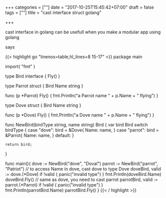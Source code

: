 +++
categories = [""]
date = "2017-10-25T15:45:42+07:00"
draft = false
tags = [""]
title = "cast interface struct golang"

+++

cast interface in golang can be usefull when you make a modular app using golang

says

{{< highlight go "linenos=table,hl_lines=8 15-17" >}}
package main

import(
	"fmt"
)

type Bird interface {
	Fly()
}

type Parrot struct {
	Bird
	Name string
}

func (p *Parrot) Fly() {
	fmt.Println("a Parrot name " + p.Name + " flying")
}

type Dove struct {
	Bird
	Name string
}

func (p *Dove) Fly() {
	fmt.Println("a Dove name " + p.Name + " flying")
}


func NewBird(birdType string, name string) Bird {
	var bird Bird
	switch birdType {
	case "dove":
		bird = &Dove{
			Name: name,
		}
	case "parrot":
		bird = &Parrot{
			Name: name,
		}
	default:
	}

	return bird;
}

func main(){
	dove := NewBird("dove", "Doval")
	parrot := NewBird("parrot", "Patriot")
	// to access Name in dove, cast dove to type Dove
	doveBird, valid := dove.(*Dove)
	if !valid {
		panic("invalid type")
	}
	fmt.Println(doveBird.Name)
	doveBird.Fly()
	// same as dove, you need to cast parrot
	parrotBird, valid := parrot.(*Parrot)
	if !valid {
		panic("invalid type")
	}
	fmt.Println(parrotBird.Name)
	parrotBird.Fly()
}
{{< / highlight >}}